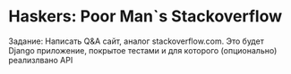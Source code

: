 # Haskers: Poor Man`s Stackoverflow

Задание: Написать Q&A сайт, аналог stackoverflow.com. Это будет Django 
приложение, покрытое тестами и для которого (опционально) реализлвано API
